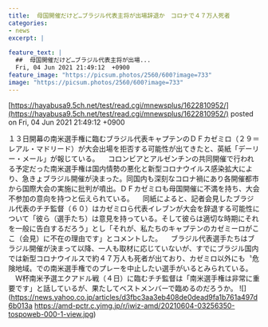 ```yaml
---
title:  母国開催だけど…ブラジル代表主将が出場辞退か　コロナで４７万人死者  
categories:
- news
excerpt: |
  
feature_text: |
  ##  母国開催だけど…ブラジル代表主将が出場...
  Fri, 04 Jun 2021 21:49:12  +0900
feature_image: "https://picsum.photos/2560/600?image=733"
image: "https://picsum.photos/2560/600?image=733"
---
```


[https://hayabusa9.5ch.net/test/read.cgi/mnewsplus/1622810952/](https://hayabusa9.5ch.net/test/read.cgi/mnewsplus/1622810952/)
posted on Fri, 04 Jun 2021 21:49:12  +0900

<!--more-->

１３日開幕の南米選手権に臨むブラジル代表キャプテンのＤＦカゼミロ（２９＝レアル・マドリード）が大会出場を拒否する可能性が出てきたと、英紙「デーリー・メール」が報じている。 　コロンビアとアルゼンチンの共同開催で行われる予定だった南米選手権は国内情勢の悪化と新型コロナウイルス感染拡大により、急きょブラジル開催が決まった。同国内も深刻なコロナ禍にあり各開催都市から国際大会の実施に批判が噴出。ＤＦカゼミロも母国開催に不満を持ち、大会不参加の意向を持つと伝えられている。 　同紙によると、記者会見したブラジル代表のチチ監督（６０）はカゼミロら代表イレブンが大会を辞退する可能性について「彼ら（選手たち）は意見を持っている。そして彼らは適切な時期にそれを一般に告白するだろう」とし「それが、私たちのキャプテンのカゼミーロがここ（会見）に不在の理由です」とコメントした。 　ブラジル代表選手たちはブラジル開催が決まって以降、一人も取材に応じていないが、すでにブラジル国内では新型コロナウイルスで約４７万人も死者が出ており、カゼミロ以外にも〝危険地域〟での南米選手権でのプレーを中止したい選手がいるとみられている。 　Ｗ杯南米予選エクアドル戦（４日）に臨むチチ監督は「南米選手権は非常に重要です」と話しているが、果たしてベストメンバーで臨めるのだろうか。 ![](https://news.yahoo.co.jp/articles/d3fbc3aa3eb408de0dead9fa1b761a497d6b013a https://amd-pctr.c.yimg.jp/r/iwiz-amd/20210604-03256350-tospoweb-000-1-view.jpg)
